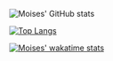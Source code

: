 ![Moises' GitHub stats](https://github-readme-stats.vercel.app/api?username=MoisesTR&count_private=true&show_icons=true&theme=radical)


[![Top Langs](https://github-readme-stats.vercel.app/api/top-langs/?username=MoisesTR&layout=compact)](https://github.com/MoisesTR/github-readme-stats)

[![Moises' wakatime stats](https://github-readme-stats.vercel.app/api/wakatime?username=MoisesTR&layout=compact)](https://github.com/MoisesTR/github-readme-stats)
